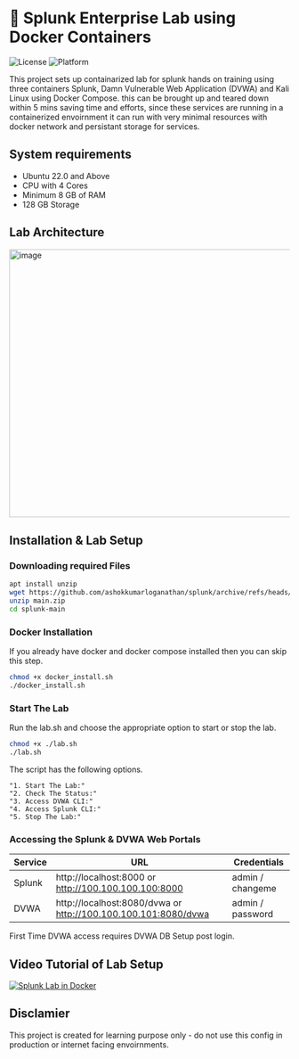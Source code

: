 
# 🧪 Splunk Enterprise Lab using Docker Containers

![License](https://img.shields.io/badge/License-MIT-yellow.svg)
![Platform](https://img.shields.io/badge/Platform-Linux-blue.svg)

This project sets up containarized lab for splunk hands on training using three containers Splunk, Damn Vulnerable Web Application (DVWA) and Kali Linux using Docker Compose. this can be brought up and teared down within 5 mins saving time and efforts, since these services are running in a containerized envoirnment it can run with very minimal resources with docker network and persistant storage for services.

## System requirements

* Ubuntu 22.0 and Above
* CPU with 4 Cores 
* Minimum 8 GB of RAM
* 128 GB Storage

## Lab Architecture

<img width="741" height="481" alt="image" src="https://github.com/user-attachments/assets/4a8d6de5-8bd0-40db-acd5-3dd37a8291e5" />


## Installation & Lab Setup

### Downloading required Files 

```bash
apt install unzip
wget https://github.com/ashokkumarloganathan/splunk/archive/refs/heads/main.zip
unzip main.zip
cd splunk-main
```

### Docker Installation

If you already have docker and docker compose installed then you can skip this step.


```bash
chmod +x docker_install.sh
./docker_install.sh

```

### Start The Lab

Run the lab.sh and choose the appropriate option to start or stop the lab.

```bash
chmod +x ./lab.sh
./lab.sh
```

The script has the following options.

```
"1. Start The Lab:"
"2. Check The Status:"
"3. Access DVWA CLI:"
"4. Access Splunk CLI:"
"5. Stop The Lab:"
```

### Accessing the Splunk & DVWA Web Portals

| Service | URL | Credentials |
|---------|-----|-------------|
| Splunk | http://localhost:8000 or http://100.100.100.100:8000 | admin / changeme |
| DVWA | http://localhost:8080/dvwa or http://100.100.100.101:8080/dvwa |admin / password |

First Time DVWA access requires DVWA DB Setup post login. 

## Video Tutorial of Lab Setup

[![Splunk Lab in Docker](https://img.youtube.com/vi/Ggj1U1Ghnn4/0.jpg)](https://www.youtube.com/watch?v=Ggj1U1Ghnn4)

## Disclamier

This project is created for learning purpose only - do not use this config in production or internet facing envoirnments.
